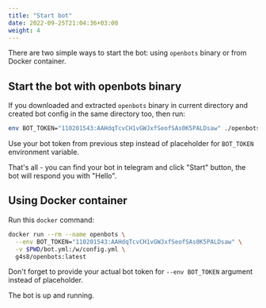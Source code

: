 ```yaml
---
title: "Start bot"
date: 2022-09-25T21:04:36+03:00
weight: 4
---
```


There are two simple ways to start the bot: using `openbots` binary
or from Docker container.

## Start the bot with openbots binary

If you downloaded and extracted `openbots` binary in current directory
and created bot config in the same directory too, then run:
```bash
env BOT_TOKEN="110201543:AAHdqTcvCH1vGWJxfSeofSAs0K5PALDsaw" ./openbots -config bot.yml
```
Use your bot token from previous step instead of placeholder for `BOT_TOKEN` environment
variable.

That's all - you can find your bot in telegram and click "Start" button,
the bot will respond you with "Hello".

## Using Docker container

Run this `docker` command:
```bash
docker run --rm --name openbots \
  --env BOT_TOKEN="110201543:AAHdqTcvCH1vGWJxfSeofSAs0K5PALDsaw" \
  -v $PWD/bot.yml:/w/config.yml \
  g4s8/openbots:latest
```

Don't forget to provide your actual bot token for `--env BOT_TOKEN` argument instead
of placeholder.

The bot is up and running.
